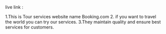 live link : 

1.This is Tour services website name Booking.com
2. if you want to travel the world you can try our services.
3.They maintain quality and ensure best services for customers.